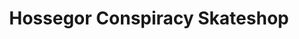---
title: "Hossegor Conspiracy Skateshop"
url: /soorts-hossegor/hossegor-conspiracy-skateshop-avenue-des-menuisiers/
shop: Kleidung
---